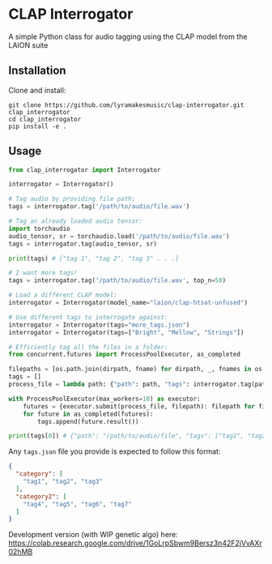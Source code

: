 # CLAP Interrogator

A simple Python class for audio tagging using the CLAP model from the LAION suite

## Installation

Clone and install:

```
git clone https://github.com/lyramakesmusic/clap-interrogator.git clap_interrogator
cd clap_interrogator
pip install -e .
```

## Usage

```py
from clap_interrogator import Interrogator

interrogator = Interrogator()

# Tag audio by providing file path:
tags = interrogator.tag('/path/to/audio/file.wav')

# Tag an already loaded audio tensor:
import torchaudio
audio_tensor, sr = torchaudio.load('/path/to/audio/file.wav')
tags = interrogator.tag(audio_tensor, sr)

print(tags) # ["tag 1", "tag 2", "tag 3" . . .]

# I want more tags!
tags = interrogator.tag('/path/to/audio/file.wav', top_n=50)

# Load a different CLAP model:
interrogator = Interrogator(model_name="laion/clap-htsat-unfused")

# Use different tags to interrogate against:
interrogator = Interrogator(tags="more_tags.json")
interrogator = Interrogator(tags=["Bright", "Mellow", "Strings"])

# Efficiently tag all the files in a folder:
from concurrent.futures import ProcessPoolExecutor, as_completed

filepaths = [os.path.join(dirpath, fname) for dirpath, _, fnames in os.walk("/path/to/audio/folder") for fname in fnames]
tags = []
process_file = lambda path: {"path": path, "tags": interrogator.tag(path)}

with ProcessPoolExecutor(max_workers=10) as executor:
    futures = {executor.submit(process_file, filepath): filepath for filepath in filepaths}
    for future in as_completed(futures):
        tags.append(future.result())

print(tags[0]) # {"path": "/path/to/audio/file", "tags": ["tag1", "tag2", . . . "tag10"]}
```

Any `tags.json` file you provide is expected to follow this format:

```json
{
  "category": [
    "tag1", "tag2", "tag3"
  ],
  "category2": [
    "tag4", "tag5", "tag6", "tag7"
  ]
}
```

Development version (with WIP genetic algo) here: https://colab.research.google.com/drive/1GoLrpSbwm9Bersz3n42F2jVvAXr02hMB
